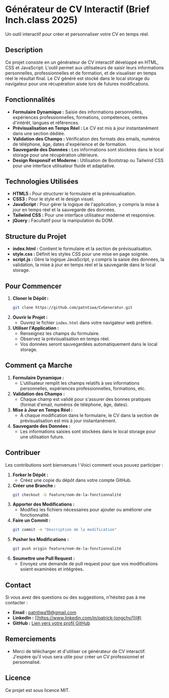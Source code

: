 # Générateur de CV Interactif (Brief Inch.class 2025)

Un outil interactif pour créer et personnaliser votre CV en temps réel.

## Description

Ce projet consiste en un générateur de CV interactif développé en HTML, CSS et JavaScript. L'outil permet aux utilisateurs de saisir leurs informations personnelles, professionnelles et de formation, et de visualiser en temps réel le résultat final. Le CV généré est stocké dans le local storage du navigateur pour une récupération aisée lors de futures modifications.

## Fonctionnalités

- **Formulaire Dynamique :** Saisie des informations personnelles, expériences professionnelles, formations, compétences, centres d'intérêt, langues et références.
- **Prévisualisation en Temps Réel :** Le CV est mis à jour instantanément dans une section dédiée.
- **Validation des Champs :** Vérification des formats des emails, numéros de téléphone, âge, dates d'expérience et de formation.
- **Sauvegarde des Données :** Les informations sont stockées dans le local storage pour une récupération ultérieure.
- **Design Responsif et Moderne :** Utilisation de Bootstrap ou Tailwind CSS pour une interface utilisateur fluide et adaptative.

## Technologies Utilisées

- **HTML5 :** Pour structurer le formulaire et la prévisualisation.
- **CSS3 :** Pour le style et le design visuel.
- **JavaScript :** Pour gérer la logique de l'application, y compris la mise à jour en temps réel et la sauvegarde des données.
- **Tailwind CSS :** Pour une interface utilisateur moderne et responsive.
- **jQuery :** Facultatif pour la manipulation du DOM.

## Structure du Projet

- **index.html :** Contient le formulaire et la section de prévisualisation.
- **style.css :** Définit les styles CSS pour une mise en page soignée.
- **script.js :** Gère la logique JavaScript, y compris la saisie des données, la validation, la mise à jour en temps réel et la sauvegarde dans le local storage.

## Pour Commencer

1. **Cloner le Dépôt :**
   ```bash
   git clone https://github.com/patntiwa/CvGenerator.git
   ```
2. **Ouvrir le Projet :**
   - Ouvrez le fichier `index.html` dans votre navigateur web préféré.
3. **Utiliser l'Application :**
   - Renseignez les champs du formulaire.
   - Observez la prévisualisation en temps réel.
   - Vos données seront sauvegardées automatiquement dans le local storage.

## Comment ça Marche

1. **Formulaire Dynamique :**
   - L'utilisateur remplit les champs relatifs à ses informations personnelles, expériences professionnelles, formations, etc.
2. **Validation des Champs :**
   - Chaque champ est validé pour s'assurer des bonnes pratiques (format d'email, numéros de téléphone, âge, dates).
3. **Mise à Jour en Temps Réel :**
   - À chaque modification dans le formulaire, le CV dans la section de prévisualisation est mis à jour instantanément.
4. **Sauvegarde des Données :**
   - Les informations saisies sont stockées dans le local storage pour une utilisation future.

## Contribuer

Les contributions sont bienvenues ! Voici comment vous pouvez participer :

1. **Forker le Dépôt :**
   - Créez une copie du dépôt dans votre compte GitHub.
2. **Créer une Branche :**
   ```bash
   git checkout -b feature/nom-de-la-fonctionnalité
   ```
3. **Apporter des Modifications :**
   - Modifiez les fichiers nécessaires pour ajouter ou améliorer une fonctionnalité.
4. **Faire un Commit :**
   ```bash
   git commit -m "Description de la modification"
   ```
5. **Pusher les Modifications :**
   ```bash
   git push origin feature/nom-de-la-fonctionnalité
   ```
6. **Soumettre une Pull Request :**
   - Envoyez une demande de pull request pour que vos modifications soient examinées et intégrées.

## Contact

Si vous avez des questions ou des suggestions, n'hésitez pas à me contacter :

- **Email :** [patntiwa19@gmail.com](mailto:patntiwa19@gmail.com)
- **LinkedIn :** [[https://www.linkedin.com/in/patrick-longchy/]](#)
- **GitHub :** [Lien vers votre profil GitHub](#)

## Remerciements

- Merci de télécharger et d'utiliser ce générateur de CV interactif. J'espère qu'il vous sera utile pour créer un CV professionnel et personnalisé.

## Licence

Ce projet est sous licence MIT.
